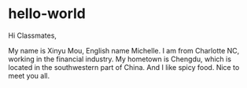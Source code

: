 # hello-world

Hi Classmates,

My name is Xinyu Mou, English name Michelle. I am from Charlotte NC, working in the financial industry. My hometown is Chengdu, which is located in the southwestern part of China. And I like spicy food. Nice to meet you all. 
